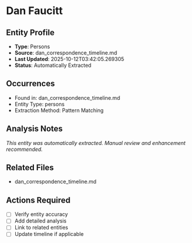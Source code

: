 # Dan Faucitt

## Entity Profile
- **Type**: Persons
- **Source**: dan_correspondence_timeline.md
- **Last Updated**: 2025-10-12T03:42:05.269305
- **Status**: Automatically Extracted

## Occurrences
- Found in: dan_correspondence_timeline.md
- Entity Type: persons
- Extraction Method: Pattern Matching

## Analysis Notes
*This entity was automatically extracted. Manual review and enhancement recommended.*

## Related Files
- dan_correspondence_timeline.md

## Actions Required
- [ ] Verify entity accuracy
- [ ] Add detailed analysis
- [ ] Link to related entities
- [ ] Update timeline if applicable
